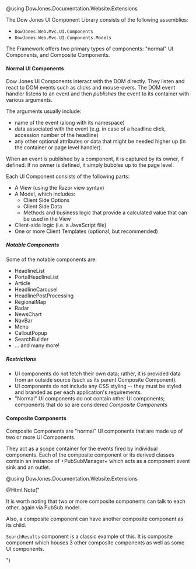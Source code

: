 @using DowJones.Documentation.Website.Extensions

The Dow Jones UI Component Library consists of the following assemblies:

- `DowJones.Web.Mvc.UI.Components`
- `DowJones.Web.Mvc.UI.Components.Models`

The Framework offers two primary types of components: "normal" UI Components, and Composite Components.

#### Normal UI Components
Dow Jones UI Components interact with the DOM directly. 
They listen and react to DOM events such as clicks and mouse-overs.
The DOM event handler listens to an event and then _publishes_ the event to its container with various arguments. 

The arguments usually include:

- name of the event (along with its namespace)
- data associated with the event (e.g. in case of a headline click, accession number of the headline)
- any other optional attributes or data that might be needed higher up (in the container or page level handler).

When an event is published by a component, it is captured by its owner, if defined. 
If no owner is defined, it simply bubbles up to the page level.

Each UI Component consists of the following parts:

- A View (using the Razor view syntax)
- A Model, which includes:
	- Client Side Options
	- Client Side Data
	- Methods and business logic that provide a calculated value that can be used in the View
- Client-side logic (i.e. a JavaScript file)
- One or more Client Templates (optional, but recommended)

##### Notable Components
Some of the notable components are:

- HeadlineList
- PortalHeadlineList
- Article
- HeadlineCarousel
- HeadlinePostProcessing
- RegionalMap
- Radar
- NewsChart
- NavBar
- Menu
- CalloutPopup
- SearchBuilder
- ... and many more!



##### Restrictions
- UI components do not fetch their own data; rather, it is provided data from an outside source (such as its parent Composite Component).
- UI components do not include any CSS styling -- they must be styled and branded as per each application's requirements.
- "Normal" UI components do not contain other UI components; components that do so are considered *Composite Components*


#### Composite Components
Composite Components are "normal" UI components that are made up of two or more UI Components.

They act as a scope container for the events fired by individual components.
Each of the composite component or its derived classes contain an instance of +PubSubManager+ which acts as a component event sink and an outlet.

@using DowJones.Documentation.Website.Extensions

@Html.Note("<p>It is worth noting that two or more composite components can talk to each other, again via PubSub model. </p><p>Also, a composite component can have another composite component as its child.</p><p>`SearchResults` component is a classic example of this. It is composite component which houses 3 other composite components as well as some UI components.</p>")